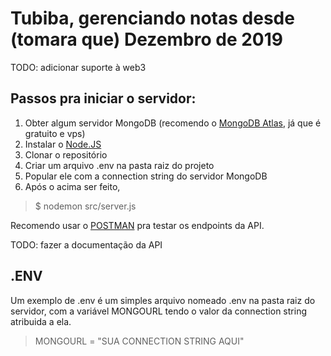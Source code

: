 # Tubiba, gerenciando notas desde (tomara que) Dezembro de 2019

TODO: adicionar suporte à web3


## Passos pra iniciar o servidor:
1. Obter algum servidor MongoDB (recomendo o [MongoDB Atlas](https://www.mongodb.com/cloud/atlas), já que é gratuito e vps)
2. Instalar o [Node.JS](https://nodejs.org/en/download/)
3. Clonar o repositório
4. Criar um arquivo .env na pasta raiz do projeto
5. Popular ele com a connection string do servidor MongoDB
6. Após o acima ser feito, 
>$ nodemon src/server.js

Recomendo usar o [POSTMAN](https://www.getpostman.com/downloads/) pra testar os endpoints da API.


TODO: fazer a documentação da API

## .ENV
Um exemplo de .env é um simples arquivo nomeado .env na pasta raiz do servidor, com a variável MONGOURL tendo o valor da connection string atribuida a ela.

>MONGOURL = "SUA CONNECTION STRING AQUI"
